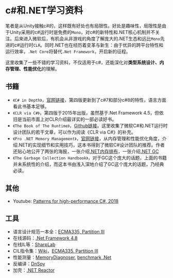 # c#和.NET学习资料

笔者是从Unity接触c#的，这样既有好处也有局限性。好处是趣味性，局限性是由于Unity采用的c#运行时是免费的`Mono`，对c#的新特性和.NET核心机制并不关注。后来进入微软后，有机会从非游戏的角度了解庞大的.NET生态和远比`Mono`先进的c#运行时`CLR`。同时.NET也在经历着变革与新生：由于优异的跨平台特性和运行效率，`.Net Core`将替代`.Net Framework`，开启新的征程。

这里收集了一些不错的学习资料，不仅适用于c#，还能深化对**类型系统设计、内存管理、性能优化**的理解。

## 书籍
- `《C# in Depth》`，[官网链接](https://csharpindepth.com/)，第四版更新到了c#7和部分c#8的特性，语言方面看此书基本足够。
- `《CLR via C#》`，第四版于2015年出版，虽然基于.Net Framework 4.5，但依旧是当前市面上对CLR介绍最详实的一部必读好书。
- `《The Book of The Runtime》`，[Github链接](https://github.com/dotnet/coreclr/tree/master/Documentation/botr)。这里收集了微软C#和.NET运行时设计团队的若干文章，可以作为阅读《CLR via C#》的补充。
- `《Pro .NET Memory Management》`，[官网链接](https://prodotnetmemory.com/)，从内存管理和性能优化角度，介绍.NET的实现细节和实用技巧，这本书得到了微软C#设计团队的推荐。作者还贴心地公开了两张的海报，一张介绍[.NET内存排布](https://prodotnetmemory.com/data/netmemoryposter.pdf)，一张介绍[.NET GC](https://prodotnetmemory.com/data/netmemoryposter_threads.pdf)
- `《The Garbage Collection Handbook》`，对于GC这个庞大的话题，上面的书籍并未系统性的介绍，而这本书由浅入深地介绍了GC这个庞大的话题，乃经典必读。

## 其他
- Youtube: [Patterns for high-performance C#, 2018](https://www.youtube.com/watch?v=7GTpwgsmHgU)


## 工具
- 语言设计规范一本全：[ECMA335, Partition III](https://www.ecma-international.org/publications-and-standards/standards/ecma-335/)
- 在线源码：[.Net Framework 4.8](https://referencesource.microsoft.com/)
- 在线IL等：[SharpLab](https://sharplab.io/)
- CIL指令集：[Wiki](https://en.wikipedia.org/wiki/List_of_CIL_instructions)，[ECMA335, Partition III](https://www.ecma-international.org/publications-and-standards/standards/ecma-335/)
- 性能测量：[MemoryDiagnoser](https://adamsitnik.com/the-new-Memory-Diagnoser/), [benchmark .Net](https://benchmarkdotnet.org/index.html)
- 反编译：[DnSpy](https://github.com/dnSpy/dnSpy/tags)
- 加壳：[.NET Reactor](https://www.eziriz.com/dotnet_reactor.htm)
